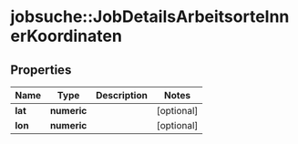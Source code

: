 # jobsuche::JobDetailsArbeitsorteInnerKoordinaten


## Properties
Name | Type | Description | Notes
------------ | ------------- | ------------- | -------------
**lat** | **numeric** |  | [optional] 
**lon** | **numeric** |  | [optional] 


